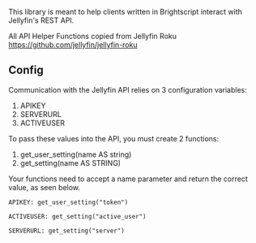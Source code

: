 This library is meant to help clients written in Brightscript interact with Jellyfin's REST API.

All API Helper Functions copied from Jellyfin Roku https://github.com/jellyfin/jellyfin-roku

## Config
Communication with the Jellyfin API relies on 3 configuration variables:

1. APIKEY
2. SERVERURL
3. ACTIVEUSER

To pass these values into the API, you must create 2 functions:

1. get_user_setting(name AS string)
2. get_setting(name AS STRING)

Your functions need to accept a name parameter and return the correct value, as seen below.

    APIKEY: get_user_setting("token")

    ACTIVEUSER: get_setting("active_user")

    SERVERURL: get_setting("server")